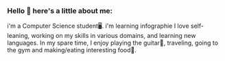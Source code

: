 ### Hello 👋 here's a little about me:




i'm a  Computer Science student🖥️. i'm learning infographie I love self-leaning, working on my skills in various domains, and learning new languages. In my spare time, I enjoy playing the guitar🎸, traveling, going to the gym and making/eating interesting food🍱.
